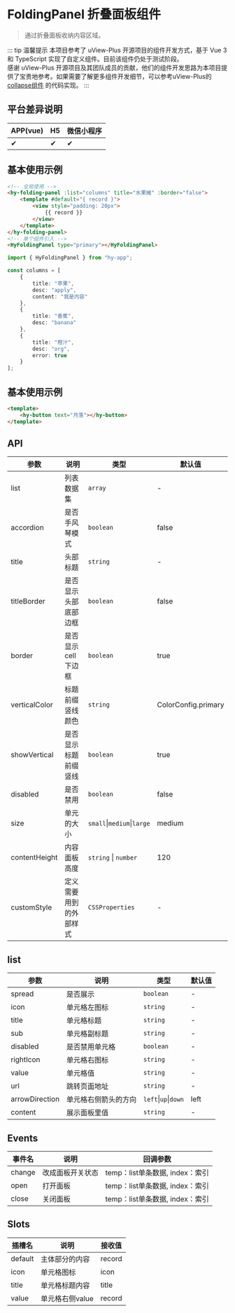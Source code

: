 # FoldingPanel 折叠面板组件
> 通过折叠面板收纳内容区域。

::: tip 温馨提示
本项目参考了 uView-Plus 开源项目的组件开发方式，基于 Vue 3 和 TypeScript 实现了自定义组件。目前该组件仍处于测试阶段。<br>
感谢 uView-Plus 开源项目及其团队成员的贡献，他们的组件开发思路为本项目提供了宝贵地参考。如果需要了解更多组件开发细节，可以参考uView-Plus的 [collapse组件](https://uiadmin.net/uview-plus/components/collapse.html) 的代码实现。
:::

## 平台差异说明

| APP(vue) | H5 | 微信小程序 |
|-----|----|-------|
| ✔   | ✔  | ✔     |

## 基本使用示例

```html
<!-- 全局使用 -->
<hy-folding-panel :list="columns" title="水果摊" :border="false">
    <template #default="{ record }">
        <view style="padding: 20px">
            {{ record }}
        </view>
    </template>
</hy-folding-panel>
<!-- 单个组件引入 -->
<HyFoldingPanel type="primary"></HyFoldingPanel>
```
```ts
import { HyFoldingPanel } from "hy-app";

const columns = [
    {
        title: "苹果",
        desc: "apply",
        content: "我是内容"
    },
    {
        title: "香蕉",
        desc: "banana"
    },
    {
        title: "橙汁",
        desc: "org",
        error: true
    }
];
```

## 基本使用示例

```html
<template>
    <hy-button text="月落"></hy-button>
</template>
```

## API

| 参数            | 说明          | 类型                         | 默认值                 |
|---------------|-------------|----------------------------|---------------------|
| list          | 列表数据集       | `array`                    | -                   |
| accordion     | 是否手风琴模式     | `boolean`                  | false               |
| title         | 头部标题        | `string`                   | -                   |
| titleBorder   | 是否显示头部底部边框  | `boolean`                  | false               |
| border        | 是否显示cell下边框 | `boolean`                  | true                |
| verticalColor | 标题前缀竖线颜色    | `string`                   | ColorConfig.primary |
| showVertical  | 是否显示标题前缀竖线  | `boolean`                  | true                |
| disabled      | 是否禁用        | `boolean`                  | false               |
| size          | 单元的大小       | `small`\|`medium`\|`large` | medium              |
| contentHeight | 内容面板高度      | `string` \| `number`       | 120                 |
| customStyle   | 定义需要用到的外部样式 | `CSSProperties`            | -                   |


## list

| 参数             | 说明         | 类型                   | 默认值  |
|----------------|------------|----------------------|------|
| spread         | 是否展示       | `boolean`            | -    |
| icon           | 单元格左图标     | `string`             | -    |
| title          | 单元格标题      | `string`             | -    |
| sub            | 单元格副标题     | `string`             | -    |
| disabled       | 是否禁用单元格    | `boolean`            | -    |
| rightIcon      | 单元格右图标     | `string`             | -    |
| value          | 单元格值       | `string`             | -    |
| url            | 跳转页面地址     | `string`             | -    |
| arrowDirection | 单元格右侧箭头的方向 | `left`\|`up`\|`down` | left |
| content        | 展示面板里值     | `string`             | -    |

## Events

| 事件名    | 说明       | 回调参数                    |
|--------|----------|-------------------------|
| change | 改成面板开关状态 | temp：list单条数据, index：索引 |
| open   | 打开面板     | temp：list单条数据, index：索引 |
| close  | 关闭面板     | temp：list单条数据, index：索引 |

## Slots

| 插槽名     | 说明         | 接收值    |
|---------|------------|--------|
| default | 主体部分的内容    | record |
| icon    | 单元格图标      | icon   |
| title   | 单元格标题内容    | title  |
| value   | 单元格右侧value | record |

<demo-model url="pages/components/foldingPanel/foldingPanel"></demo-model>